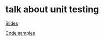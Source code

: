 # talk about unit testing

[Slides](https://aalexeev239.github.io/units-talk/)

[Code samples](https://github.com/aalexeev239/units-talk/tree/master/examples/__tests__)
